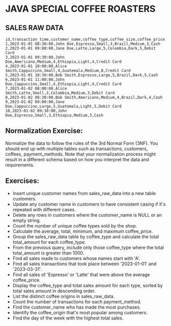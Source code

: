 # JAVA SPECIAL COFFEE ROASTERS

## SALES RAW DATA
```
id,transaction_time,customer_name,coffee_type,coffee_size,coffee_price,coffee_origin,roasting_level,total_amount,payment_method
1,2023-01-01 08:30:00,John Doe,Espresso,Small,3,Brazil,Medium,3,Cash
2,2023-01-01 09:00:00,Jane Doe,Latte,Large,5,Colombia,Dark,5,Debit Card
3,2023-01-01 09:30:00,John Doe,Americano,Medium,4,Ethiopia,Light,4,Credit Card
4,2023-01-01 10:00:00,Alice Smith,Cappuccino,Small,4,Guatemala,Medium,8,Credit Card
5,2023-01-01 10:30:00,Bob Smith,Espresso,Large,5,Brazil,Dark,5,Cash
6,2023-01-01 11:00:00,John Doe,Cappuccino,Small,4,Ethiopia,Light,4,Credit Card
7,2023-01-02 08:00:00,Alice Smith,Latte,Small,3,Colombia,Medium,3,Debit Card
8,2023-01-02 08:30:00,Bob Smith,Americano,Medium,4,Brazil,Dark,4,Cash
9,2023-01-02 09:00:00,Jane Doe,Cappuccino,Large,5,Guatemala,Light,5,Debit Card
10,2023-01-02 09:30:00,John Doe,Espresso,Small,3,Ethiopia,Medium,3,Cash

```


## Normalization Exercise:

Normalize the data to follow the rules of the 3rd Normal Form (3NF). You should end up with multiple tables such as transactions, customers, coffees, payment_methods. Note that your normalization process might result in a different schema based on how you interpret the data and requirements.

## Exercises:

- Insert unique customer names from sales_raw_data into a new table customers.
- Update any customer name in customers to have consistent casing if it's repeated with different cases.
- Delete any rows in customers where the customer_name is NULL or an empty string.
- Count the number of unique coffee types sold by the shop.
- Calculate the average, total, minimum, and maximum coffee_price.
- Group the sales_raw_data table by coffee_type and calculate the total total_amount for each coffee_type.
- From the previous query, include only those coffee_type where the total total_amount is greater than 1000.
- Find all sales made to customers whose names start with 'A'.
- Find all sales transactions that took place between '2023-01-01' and '2023-03-31'.
- Find all sales of 'Espresso' or 'Latte' that were above the average coffee_price.
- Display the coffee_type and total sales amount for each type, sorted by total sales amount in descending order.
- List the distinct coffee origins in sales_raw_data.
- Count the number of transactions for each payment_method.
- Find the customer_name who has made the most purchases.
- Identify the coffee_origin that's most popular among customers.
- Find the day of the week with the highest total sales.